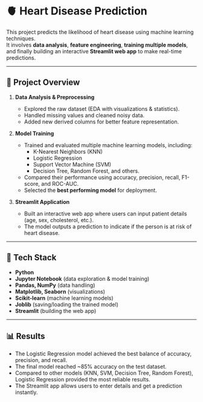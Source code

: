 # 🫀 Heart Disease Prediction

This project predicts the likelihood of heart disease using machine learning techniques.  
It involves **data analysis**, **feature engineering**, **training multiple models**, and finally building an interactive **Streamlit web app** to make real-time predictions.

---

## 📂 Project Overview
1. **Data Analysis & Preprocessing**  
   - Explored the raw dataset (EDA with visualizations & statistics).  
   - Handled missing values and cleaned noisy data.  
   - Added new derived columns for better feature representation.  

2. **Model Training**  
   - Trained and evaluated multiple machine learning models, including:  
     - K-Nearest Neighbors (KNN)  
     - Logistic Regression  
     - Support Vector Machine (SVM)  
     - Decision Tree, Random Forest, and others.  
   - Compared their performance using accuracy, precision, recall, F1-score, and ROC-AUC.  
   - Selected the **best performing model** for deployment.

3. **Streamlit Application**  
   - Built an interactive web app where users can input patient details (age, sex, cholesterol, etc.).  
   - The model outputs a prediction to indicate if the person is at risk of heart disease.  

---

## 🚀 Tech Stack
- **Python**  
- **Jupyter Notebook** (data exploration & model training)  
- **Pandas, NumPy** (data handling)  
- **Matplotlib, Seaborn** (visualizations)  
- **Scikit-learn** (machine learning models)  
- **Joblib** (saving/loading the trained model)  
- **Streamlit** (building the web app)  

---

## 📊 Results
- The Logistic Regression model achieved the best balance of accuracy, precision, and recall.  
- The final model reached ~85% accuracy on the test dataset.  
- Compared to other models (KNN, SVM, Decision Tree, Random Forest), Logistic Regression provided the most reliable results.  
- The Streamlit app allows users to enter details and get a prediction instantly.  
